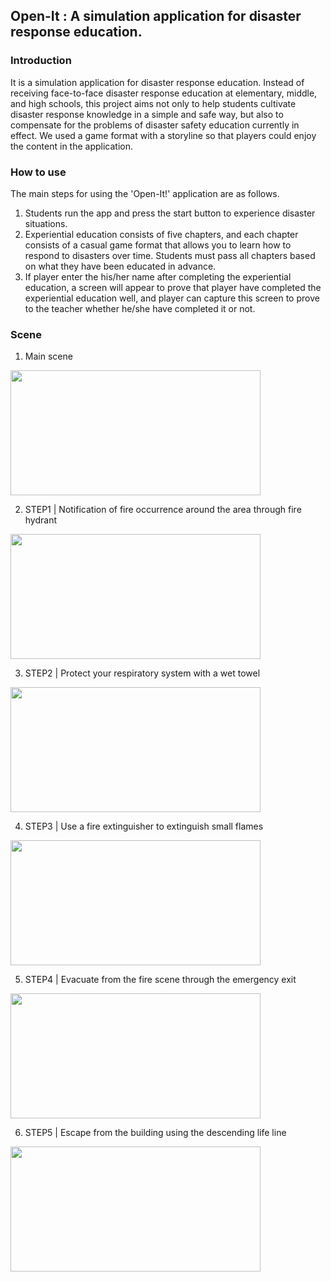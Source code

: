 ## Open-It : A simulation application for disaster response education.

### Introduction
It is a simulation application for disaster response education.
Instead of receiving face-to-face disaster response education at elementary, middle, and high schools, this project aims not only to help students cultivate disaster response knowledge in a simple and safe way, but also to compensate for the problems of disaster safety education currently in effect.
We used a game format with a storyline so that players could enjoy the content in the application.


### How to use
The main steps for using the 'Open-It!' application are as follows.
1. Students run the app and press the start button to experience disaster situations.
2. Experiential education consists of five chapters, and each chapter consists of a casual game format that allows you to learn how to respond to disasters over time. Students must pass all chapters based on what they have been educated in advance.
3. If player enter the his/her name after completing the experiential education, a screen will appear to prove that player have completed the experiential education well, and player can capture this screen to prove to the teacher whether he/she have completed it or not.


### Scene
1. Main scene

  <img src="https://user-images.githubusercontent.com/76726898/135649207-f6150af0-3312-4894-a75c-04f7b141892c.png" width="400" height="200"/>

2. STEP1 | Notification of fire occurrence around the area through fire hydrant

  <img src="https://user-images.githubusercontent.com/76726898/135649266-e5b6a67f-097b-408c-beb4-da4f32c5a599.png" width="400" height="200"/>

3. STEP2 | Protect your respiratory system with a wet towel

  <img src="https://user-images.githubusercontent.com/76726898/135649312-3f2931a3-07d5-49e0-971e-b9b528caead6.png" width="400" height="200"/>

4. STEP3 | Use a fire extinguisher to extinguish small flames

  <img src="https://user-images.githubusercontent.com/76726898/135649396-c44e7e8f-6cf3-4452-9d97-7c7997cddcda.png" width="400" height="200"/>

5. STEP4 | Evacuate from the fire scene through the emergency exit

  <img src="https://user-images.githubusercontent.com/76726898/135649446-3973b8f1-1aa6-45b6-a881-f5892fc9d5a3.png" width="400" height="200"/>

6. STEP5 | Escape from the building using the descending life line

  <img src="https://user-images.githubusercontent.com/76726898/135649508-6403406e-9732-460b-9423-d48f6c098155.png" width="400" height="200"/>



